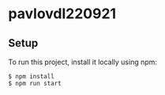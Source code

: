 # pavlovdl220921

## Setup
To run this project, install it locally using npm:

```
$ npm install
$ npm run start
```
